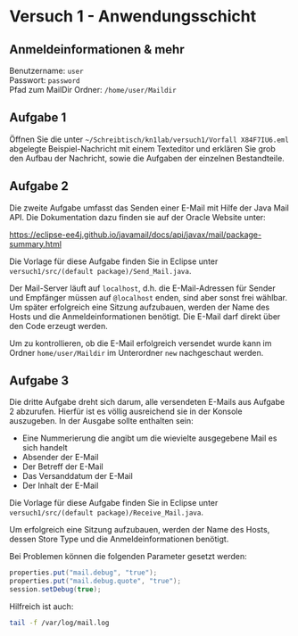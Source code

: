 # Versuch 1 - Anwendungsschicht

## Anmeldeinformationen & mehr

Benutzername: `user`<br>
Passwort: `password`<br>
Pfad zum MailDir Ordner: `/home/user/Maildir`

## Aufgabe 1

Öffnen Sie die unter `~/Schreibtisch/kn1lab/versuch1/Vorfall X84F7IU6.eml` abgelegte Beispiel-Nachricht mit einem Texteditor und erklären Sie grob den Aufbau der Nachricht, sowie die Aufgaben der einzelnen Bestandteile.

## Aufgabe 2

Die zweite Aufgabe umfasst das Senden einer E-Mail mit Hilfe der Java Mail API. Die Dokumentation dazu finden sie auf der Oracle Website unter:

https://eclipse-ee4j.github.io/javamail/docs/api/javax/mail/package-summary.html

Die Vorlage für diese Aufgabe finden Sie in Eclipse unter `versuch1/src/(default package)/Send_Mail.java`.

Der Mail-Server läuft auf `localhost`, d.h. die E-Mail-Adressen für Sender und Empfänger müssen auf `@localhost` enden, sind aber sonst frei wählbar. Um später erfolgreich eine Sitzung aufzubauen, werden der Name des Hosts und die Anmeldeinformationen benötigt. Die E-Mail darf direkt über den Code erzeugt werden.

Um zu kontrollieren, ob die E-Mail erfolgreich versendet wurde kann im Ordner `home/user/Maildir` im Unterordner `new` nachgeschaut werden. 

## Aufgabe 3

Die dritte Aufgabe dreht sich darum, alle versendeten E-Mails aus Aufgabe 2 abzurufen. Hierfür ist es völlig ausreichend sie in der Konsole auszugeben. In der Ausgabe sollte enthalten sein:

* Eine Nummerierung die angibt um die wievielte ausgegebene Mail es sich handelt
* Absender der E-Mail
* Der Betreff der E-Mail
* Das Versanddatum der E-Mail
* Der Inhalt der E-Mail

Die Vorlage für diese Aufgabe finden Sie in Eclipse unter `versuch1/src/(default package)/Receive_Mail.java`.

Um erfolgreich eine Sitzung aufzubauen, werden der Name des Hosts, dessen Store Type und die Anmeldeinformationen benötigt. 

Bei Problemen können die folgenden Parameter gesetzt werden:

```java
properties.put("mail.debug", "true");
properties.put("mail.debug.quote", "true");
session.setDebug(true);
```

Hilfreich ist auch:

```bash
tail -f /var/log/mail.log
```
